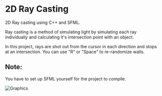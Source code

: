 # 2D Ray Casting
2D Ray casting using C++ and SFML.

Ray casting is a method of simulating light by simulating each ray individually and calculating it's intersection point with an object.

In this project, rays are shot out from the cursor in each direction and stops at an intersection. You can use "R" or "Space" to re-randomize walls.

## Note:
You have to set up SFML yourself for the project to compile.

![Graphics](ray-casting.gif)
